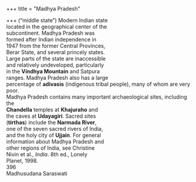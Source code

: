+++
title = "Madhya Pradesh"

+++
(“middle state”) Modern Indian state  
located in the geographical center of the  
subcontinent. Madhya Pradesh was  
formed after Indian independence in  
1947 from the former Central Provinces,  
Berar State, and several princely states.  
Large parts of the state are inaccessible  
and relatively undeveloped, particularly  
in the **Vindhya Mountain** and Satpura  
ranges. Madhya Pradesh also has a large  
percentage of **adivasis** (indigenous tribal people), many of whom are very poor.  
Madhya Pradesh contains many important archaeological sites, including the  
**Chandella** temples at **Khajuraho** and  
the caves at **Udayagiri**. Sacred sites  
(**tirthas**) include the **Narmada River**,  
one of the seven sacred rivers of India,  
and the holy city of **Ujjain**. For general  
information about Madhya Pradesh and  
other regions of India, see Christine  
Nivin et al., *India*. 8th ed., Lonely  
Planet, 1998.  
396  
Madhusudana Saraswati